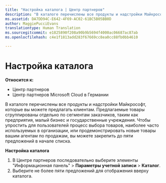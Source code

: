 ```yaml
---
title: "Настройка каталога | Центр партнеров"
description: "В каталоге перечислены все продукты и надстройки Майкрософт, которые партнеры могут продавать."
ms.assetid: DA7DD94C-E642-4F69-AC02-61BC5B05BB0D
author: MaggiePucciEvans
translationtype: Human Translation
ms.sourcegitcommit: e1825890f208a90b9b5694f4000ac06687ac87ab
ms.openlocfilehash: c4e1f1813add283f67669cc8ea0cc88fb0bb4610

---
```


# Настройка каталога

**Относится к:**

-  Центр партнеров
-  Центр партнеров Microsoft Cloud в Германии

В каталоге перечислены все продукты и надстройки Майкрософт, которые вы можете предлагать клиентам. Предлагаемые товары сгруппированы отдельно по сегментам заказчиков, таким как предприятия, малый бизнес и государственные учреждения. Чтобы упростить для пользователей процесс выбора товаров, наиболее часто используемых в организации, или продемонстрировать новые товары вашим агентам по продажам, вы можете закрепить до пяти предложений в начале списка.

**Настройка каталога**

1.  В Центре партнеров последовательно выберите элементы "Информационная панель" &gt; **Параметры учетной записи** &gt; **Каталог**.
2.  Выберите не более пяти предложений для отображения вверху каталога.

 

 






<!--HONumber=Jan17_HO2-->


